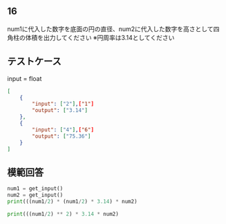 ## 16

num1に代入した数字を底面の円の直径、num2に代入した数字を高さとして四角柱の体積を出力してください
※円周率は3.14としてください

## テストケース
input = float
```json
[
	{
		"input": ["2"],["1"]
		"output": ["3.14"]
  	},
	{
		"input": ["4"],["6"]
		"output": ["75.36"]
	}
]
```

## 模範回答
```python
num1 = get_input()
num2 = get_input()
print(((num1/2) * (num1/2) * 3.14) * num2)

print(((num1/2) ** 2) * 3.14 * num2)
```